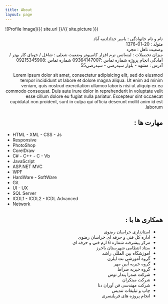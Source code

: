 ```yaml
---
title: About
layout: page
---
```

![Profile Image]({{ site.url }}/{{ site.picture }})


<p style="direction:rtl">
نام و نام خانوادگی : یاسر خدادادمه آباد<br/>
متولد : 20-01-1376<br/>
وضعیت تاهل : مجرد<br/>
میزان تحصیلات : لیسانس نرم افزار کامپیوتر
وضعیت شغلی : شاغل / جویای کار بهتر / آمادگی انجام پروژه
شماره تماس :09364147007
شماره تماس :09215345908
آدرس : مشهد - بلوار سیدرضی - سیدرضی55

</p>

<p style="direction:rtl">Lorem ipsum dolor sit amet, consectetur adipisicing elit, sed do eiusmod
tempor incididunt ut labore et dolore magna aliqua. Ut enim ad minim veniam,
quis nostrud exercitation ullamco laboris nisi ut aliquip ex ea commodo
consequat. Duis aute irure dolor in reprehenderit in voluptate velit esse
cillum dolore eu fugiat nulla pariatur. Excepteur sint occaecat cupidatat non
proident, sunt in culpa qui officia deserunt mollit anim id est laborum.</p>

<h2 style="direction:rtl">مهارت ها  :</h2>

<ul class="skill-list">
	<li>HTML - XML - CSS - Js </li>
	<li>Responsive </li>
	<li>PhotoShop</li>
	<li> CorelDraw </li>
	<li>C# - C++ - C - Vb</li>
	<li>JavaScript</li>
	<li>ASP.NET MVC</li>
	<li>WPF</li>
	<li>HardWare - SoftWare</li>
	<li>Git</li>
	<li>UI - UX</li>
	<li>SQL Server</li>
	<li>ICDL1 - ICDL2 - ICDL Advanced</li>
	<li> Network </li>
	
</ul>

<h2 style="direction:rtl">همکاری ها با :</h2>

<ul style="direction:rtl">
	<li> استانداری خراسان رضوی </li>
	<li> اداره کل فنی و حرفه ای خراسان رضوی </li>
	<li> مرکز پیشرفته شماره 6 ارم فنی و حرفه ای </li>
	<li> ستاد انتظامی شهرستان باخرز</li>
	<li> آموزشگاه بین المللی راشد </li>
	<li> گروه آموزشی نت ایلرن </li>
	<li> گروه خیریه آیین مهر </li>
	<li> گروه خیریه صراط</li>
	<li> شرکت صدرا پندار توس</li>
	<li> شرکت مبتکران</li>
	<li> شرکت مهندسی فن آوران دنا</li>
	<li> چاپ و تبلیغات تندیس</li>
	<li> انجام پروژه های فریلنسری</li>
</ul>
